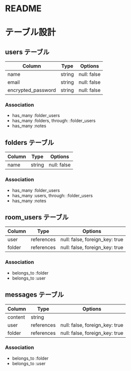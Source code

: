 # README

# テーブル設計

## users テーブル

| Column             | Type   | Options     |
| ------------------ | ------ | ----------- |
| name               | string | null: false |
| email              | string | null: false |
| encrypted_password | string | null: false |

### Association
- has_many :folder_users
- has_many :folders, through: :folder_users
- has_many :notes


## folders テーブル

| Column | Type   | Options     | 
| ------ | ------ | ----------- |
| name   | string | null: false |

### Association
- has_many :folder_users
- has_many :users, through: :folder_users
- has_many :notes


## room_users テーブル

| Column | Type       | Options                        |
| ------ | ---------- | ------------------------------ |
| user   | references | null: false, foreign_key: true |
| folder | references | null: false, foreign_key: true |

### Association
- belongs_to :folder
- belongs_to :user

## messages テーブル

| Column  | Type       | Options                        |
| ------- | ---------- | ------------------------------ |
| content | string     |                                |
| user    | references | null: false, foreign_key: true |
| folder  | references | null: false, foreign_key: true |

### Association
- belongs_to :folder
- belongs_to :user
